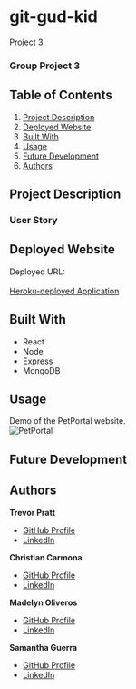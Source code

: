# git-gud-kid
Project 3
### Group Project 3

## Table of Contents
1. [Project Description](#project-description)
2. [Deployed Website](#deployed-website)
3. [Built With](#built-with)
4. [Usage](#usage)
5. [Future Development](#future-development)
6. [Authors](#authors)

## Project Description


### User Story

## Deployed Website
Deployed URL: <br/><br/>
[Heroku-deployed Application](#)

## Built With
- React
- Node
- Express
- MongoDB

## Usage
Demo of the PetPortal website. <br>
![PetPortal](#)

## Future Development

## Authors
**Trevor Pratt**
- [GitHub Profile](https://github.com/tpratt57/)
- [LinkedIn](https://www.linkedin.com/in/trevor-pratt-477b1b188/)

**Christian Carmona**
- [GitHub Profile](https://github.com/C4RMONA/)
- [LinkedIn](https://linkedin.com/in/christian-carmona-b01547103)

**Madelyn Oliveros**
- [GitHub Profile](https://github.com/mcoliveros1202)
- [LinkedIn](https://linkedin.com/in/madelynoliveros)

**Samantha Guerra**
- [GitHub Profile](https://github.com/Sam-Antics)
- [LinkedIn](https://www.linkedin.com/in/seguerra/)
